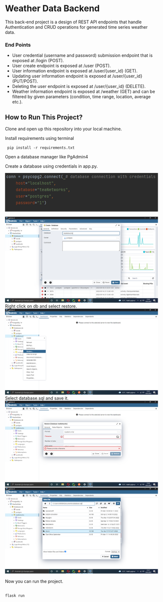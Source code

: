 # Weather Data Backend


This back-end project is a design of REST API endpoints that handle Authentication and CRUD operations for generated
time series weather data.

### End Points
* User credential (username and password) submission endpoint that is exposed at /login (POST).
* User create endpoint is exposed at /user (POST).
* User information endpoint is exposed at /user/{user_id} (GET).
* Updating user information endpoint is exposed at /user/{user_id} (PUT/POST).
* Deleting the user endpoint is exposed at /user/{user_id} (DELETE).
* Weather information endpoint is exposed at /weather (GET) and can be filtered by given
parameters (condition, time range, location, average etc.).


## How to Run This Project?

Clone and open up this repository into your local machine.

Install requirements using terminal
```
 pip install -r requirements.txt

```

Open a database manager like PgAdmin4

Create a database using credentials in app.py.

![ss1](https://github.com/melihyabas/Weather-Data-Backend/blob/main/databasecreation/credent.PNG?raw=true)

![ss1](https://github.com/melihyabas/Weather-Data-Backend/blob/main/databasecreation/ss1.PNG?raw=true)
Right click on db and select restore.
![ss1](https://github.com/melihyabas/Weather-Data-Backend/blob/main/databasecreation/ss2.PNG?raw=true)
Select database.sql and save it.
![ss1](https://github.com/melihyabas/Weather-Data-Backend/blob/main/databasecreation/ss3.PNG?raw=true)
![ss1](https://github.com/melihyabas/Weather-Data-Backend/blob/main/databasecreation/ss4.PNG?raw=true)

Now you can run the project.


```

flask run

```
